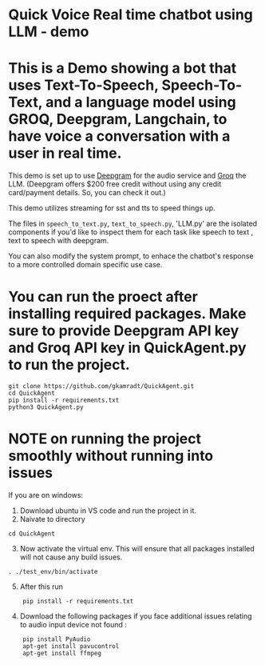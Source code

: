 # Quick Voice Real time chatbot using LLM - demo

# This is a Demo showing a bot that uses Text-To-Speech, Speech-To-Text, and a language model using GROQ, Deepgram, Langchain, to have voice a conversation with a user in real time.

This demo is set up to use [Deepgram](www.deepgram.com) for the audio service and [Groq](https://groq.com/) the LLM.
(Deepgram offers $200 free credit without using any credit card/payment details. So, you can check it out.)

This demo utilizes streaming for sst and tts to speed things up.

The files in `speech_to_text.py`, `text_to_speech.py`, 'LLM.py' are the isolated components if you'd like to inspect them for each task like speech to text , text to speech with deepgram.

You can also modify the system prompt, to enhace the chatbot's response to a more controlled domain specific use case.
# You can run the proect after installing required packages. Make sure to provide Deepgram API key and Groq API key in QuickAgent.py to run the project.

```
git clone https://github.com/gkamradt/QuickAgent.git
cd QuickAgent
pip install -r requirements.txt
python3 QuickAgent.py
```

# NOTE on running the project smoothly without running into issues

If you are on windows:
1. Download ubuntu in VS code and run the project in it.
2. Naivate to directory
``` 
cd QuickAgent
```
3. Now activate the virtual env. This will ensure that all packages installed will not cause any build issues. 
```
. ./test_env/bin/activate
```
5. After this run 
```
    pip install -r requirements.txt
```    
4. Download the following packages if you face additional issues relating to audio input device not found :
```
    pip install PyAudio
    apt-get install pavucontrol
    apt-get install ffmpeg
```    
